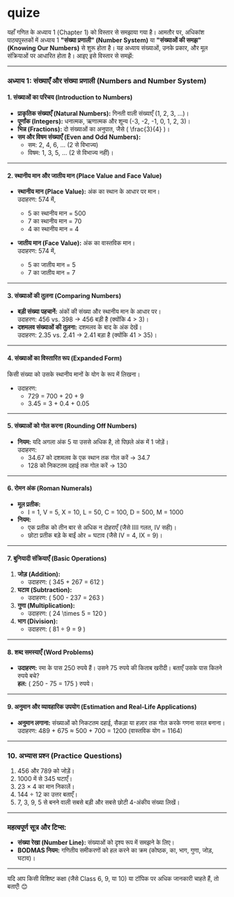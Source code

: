 # quize

यहाँ गणित के अध्याय 1 (Chapter 1) को विस्तार से समझाया गया है। आमतौर पर, अधिकांश पाठ्यपुस्तकों में अध्याय 1 **"संख्या प्रणाली" (Number System)** या **"संख्याओं की समझ" (Knowing Our Numbers)** से शुरू होता है। यह अध्याय संख्याओं, उनके प्रकार, और मूल संक्रियाओं पर आधारित होता है। आइए इसे विस्तार से समझें:

---

### **अध्याय 1: संख्याएँ और संख्या प्रणाली (Numbers and Number System)**

#### **1. संख्याओं का परिचय (Introduction to Numbers)**
- **प्राकृतिक संख्याएँ (Natural Numbers):** गिनती वाली संख्याएँ (1, 2, 3, ...)।
- **पूर्णांक (Integers):** धनात्मक, ऋणात्मक और शून्य (-3, -2, -1, 0, 1, 2, 3)।
- **भिन्न (Fractions):** दो संख्याओं का अनुपात, जैसे \( \frac{3}{4} \)।
- **सम और विषम संख्याएँ (Even and Odd Numbers):**  
  - सम: 2, 4, 6, ... (2 से विभाज्य)  
  - विषम: 1, 3, 5, ... (2 से विभाज्य नहीं)।

---

#### **2. स्थानीय मान और जातीय मान (Place Value and Face Value)**
- **स्थानीय मान (Place Value):** अंक का स्थान के आधार पर मान।  
  उदाहरण: 574 में,  
  - 5 का स्थानीय मान = 500  
  - 7 का स्थानीय मान = 70  
  - 4 का स्थानीय मान = 4  

- **जातीय मान (Face Value):** अंक का वास्तविक मान।  
  उदाहरण: 574 में,  
  - 5 का जातीय मान = 5  
  - 7 का जातीय मान = 7  

---

#### **3. संख्याओं की तुलना (Comparing Numbers)**
- **बड़ी संख्या पहचानें:** अंकों की संख्या और स्थानीय मान के आधार पर।  
  उदाहरण: 456 vs. 398 → 456 बड़ी है (क्योंकि 4 > 3)।  
- **दशमलव संख्याओं की तुलना:** दशमलव के बाद के अंक देखें।  
  उदाहरण: 2.35 vs. 2.41 → 2.41 बड़ा है (क्योंकि 41 > 35)।

---

#### **4. संख्याओं का विस्तारित रूप (Expanded Form)**
किसी संख्या को उसके स्थानीय मानों के योग के रूप में लिखना।  
- उदाहरण:  
  - 729 = 700 + 20 + 9  
  - 3.45 = 3 + 0.4 + 0.05  

---

#### **5. संख्याओं को गोल करना (Rounding Off Numbers)**
- **नियम:** यदि अगला अंक 5 या उससे अधिक है, तो पिछले अंक में 1 जोड़ें।  
  उदाहरण:  
  - 34.67 को दशमलव के एक स्थान तक गोल करें → 34.7  
  - 128 को निकटतम दहाई तक गोल करें → 130  

---

#### **6. रोमन अंक (Roman Numerals)**
- **मूल प्रतीक:**  
  - I = 1, V = 5, X = 10, L = 50, C = 100, D = 500, M = 1000  
- **नियम:**  
  - एक प्रतीक को तीन बार से अधिक न दोहराएँ (जैसे IIII गलत, IV सही)।  
  - छोटा प्रतीक बड़े के बाईं ओर = घटाव (जैसे IV = 4, IX = 9)।  

---

#### **7. बुनियादी संक्रियाएँ (Basic Operations)**
1. **जोड़ (Addition):**  
   - उदाहरण: \( 345 + 267 = 612 \)  
2. **घटाव (Subtraction):**  
   - उदाहरण: \( 500 - 237 = 263 \)  
3. **गुणा (Multiplication):**  
   - उदाहरण: \( 24 \times 5 = 120 \)  
4. **भाग (Division):**  
   - उदाहरण: \( 81 ÷ 9 = 9 \)  

---

#### **8. शब्द समस्याएँ (Word Problems)**
- **उदाहरण:** रमा के पास 250 रुपये हैं। उसने 75 रुपये की किताब खरीदी। बताएँ उसके पास कितने रुपये बचे?  
  **हल:** \( 250 - 75 = 175 \) रुपये।  

---

#### **9. अनुमान और व्यावहारिक उपयोग (Estimation and Real-Life Applications)**
- **अनुमान लगाना:** संख्याओं को निकटतम दहाई, सैकड़ा या हज़ार तक गोल करके गणना सरल बनाना।  
  उदाहरण: 489 + 675 ≈ 500 + 700 = 1200 (वास्तविक योग = 1164)  

---

### **10. अभ्यास प्रश्न (Practice Questions)**
1. 456 और 789 को जोड़ें।  
2. 1000 में से 345 घटाएँ।  
3. 23 × 4 का मान निकालें।  
4. 144 ÷ 12 का उत्तर बताएँ।  
5. 7, 3, 9, 5 से बनने वाली सबसे बड़ी और सबसे छोटी 4-अंकीय संख्या लिखें।  

---

### **महत्वपूर्ण सूत्र और टिप्स:**
- **संख्या रेखा (Number Line):** संख्याओं को दृश्य रूप में समझने के लिए।  
- **BODMAS नियम:** गणितीय समीकरणों को हल करने का क्रम (कोष्ठक, का, भाग, गुणा, जोड़, घटाव)।  

---

यदि आप किसी विशिष्ट कक्षा (जैसे Class 6, 9, या 10) या टॉपिक पर अधिक जानकारी चाहते हैं, तो बताएँ! 😊